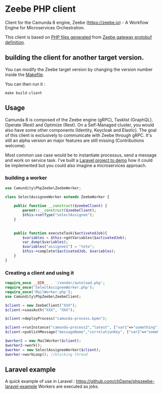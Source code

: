 # Zeebe PHP client

Client for the Camunda 8 engine, Zeebe (https://zeebe.io) - A Workflow Engine for Microservices Orchestration.

This client is based on [PHP files generated](https://github.com/camunda-community-hub/phpZeebe/tree/master/src/Command) from [Zeebe gateway protobuf definition](https://raw.githubusercontent.com/camunda/zeebe/8.0.4/gateway-protocol/src/main/proto/gateway.proto).

## building the client for another target version.
You can modify the Zeebe target version by changing the version number inside the [Makefile](https://github.com/camunda-community-hub/phpZeebe/blob/master/Makefile).

You can then run it :
```
make build-client
```

## Usage

Camunda 8 is composed of the Zeebe engine (gRPC), Tasklist (GraphQL), Operate (Rest) and Optimize (Rest). On a Self-Managed cluster, you would also have some other components (Identity, Keycloak and Elastic). The goal of this client is exclusively to communicate with Zeebe through gRPC. It's still an alpha version an major features are still missing (Contributions welcome).

Most common use case would be to instantiate processus, send a message and work on service task. I've built a [Laravel project to demo](https://github.com/chDame/phpzeebe-laravel-example) how it could be implemented but you could also imagine a microservices approach.

### building a worker

```php
use Camundity\PhpZeebe\ZeebeWorker;

class SelectAssigneeWorker extends ZeebeWorker {
	
	public function __construct($zeebeClient) {
		parent::__construct($zeebeClient);
		$this->setType("selectAssignee");
    }
	
	
	public function executeTask($activatedJob){
		$variables = $this->getVariables($activatedJob);
		var_dump($variables);
		$variables["assignee1"] = "toto";
		$this->complete($activatedJob, $variables);
	}
}
```

### Creating a client and using it
```php
require_once __DIR__ . '/vendor/autoload.php';
require_once('SelectAssigneeWorker.php');
require_once('MailWorker.php');
use Camundity\PhpZeebe\ZeebeClient;

$client = new ZeebeClient("XXX");
$client->saasAuth("XXX", "XXX");

$client->deployProcess("camunda-process.bpmn");

$client->runInstance("camunda-process2","latest", ["var1"=>"something"]);
$client->publishMessage("messageName","correlationKey", ["var2"=>"someOtherValue"]);

$worker2 = new MailWorker($client);
$worker2->work();
$worker = new SelectAssigneeWorker($client);
$worker->workLoop(); //blocking thread
```

## Laravel example
A quick example of use in Laravel : https://github.com/chDame/phpzeebe-laravel-example
Workers are executed as jobs.

